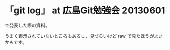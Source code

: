 「git log」 at 広島Git勉強会 20130601
=====================================

で発表した際の資料。

うまく表示されていないところもあるし、見づらいけど raw で見たほうがよいかもです。
